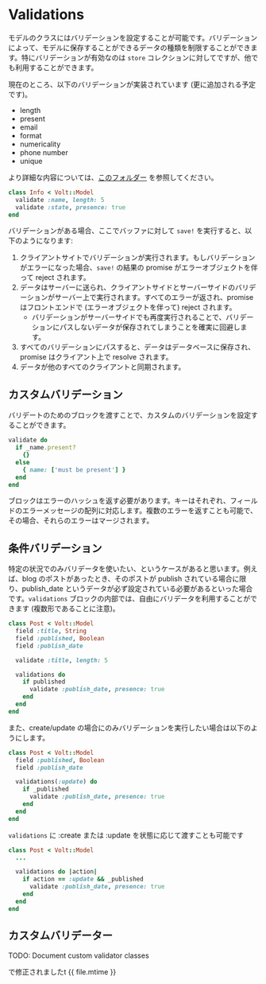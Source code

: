 # Validations

モデルのクラスにはバリデーションを設定することが可能です。バリデーションによって、モデルに保存することができるデータの種類を制限することができます。特にバリデーションが有効なのは ```store``` コレクションに対してですが、他でも利用することができます。

現在のところ、以下のバリデーションが実装されています (更に追加される予定です)。

- length
- present
- email
- format
- numericality
- phone number
- unique

より詳細な内容については、[このフォルダー](https://github.com/voltrb/volt/tree/master/lib/volt/models/validators) を参照してください。

```ruby
class Info < Volt::Model
  validate :name, length: 5
  validate :state, presence: true
end
```

バリデーションがある場合、ここでバッファに対して ```save!``` を実行すると、以下のようになります:

1. クライアントサイトでバリデーションが実行されます。もしバリデーションがエラーになった場合、```save!``` の結果の promise がエラーオブジェクトを伴って reject されます。
2. データはサーバーに送られ、クライアントサイドとサーバーサイドのバリデーションがサーバー上で実行されます。すべてのエラーが返され、promise はフロントエンドで (エラーオブジェクトを伴って) reject されます。
    - バリデーションがサーバーサイドでも再度実行されることで、バリデーションにパスしないデータが保存されてしまうことを確実に回避します。
3. すべてのバリデーションにパスすると、データはデータベースに保存され、promise はクライアント上で resolve されます。
4. データが他のすべてのクライアントと同期されます。

## カスタムバリデーション

バリデートのためのブロックを渡すことで、カスタムのバリデーションを設定することができます。

```ruby
validate do
  if _name.present?
    {}
  else
    { name: ['must be present'] }
  end
end
```

ブロックはエラーのハッシュを返す必要があります。キーはそれぞれ、フィールドのエラーメッセージの配列に対応します。複数のエラーを返すことも可能で、その場合、それらのエラーはマージされます。

## 条件バリデーション

特定の状況でのみバリデータを使いたい、というケースがあると思います。例えば、blog のポストがあったとき、そのポストが publish されている場合に限り、publish_date というデータが必ず設定されている必要があるといった場合です。```validations``` ブロックの内部では、自由にバリデータを利用することができます (複数形であることに注意)。

```ruby
class Post < Volt::Model
  field :title, String
  field :published, Boolean
  field :publish_date

  validate :title, length: 5

  validations do
    if published
      validate :publish_date, presence: true
    end
  end
end
```

また、create/update の場合にのみバリデーションを実行したい場合は以下のようにします。

```ruby
class Post < Volt::Model
  field :published, Boolean
  field :publish_date

  validations(:update) do
    if _published
      validate :publish_date, presence: true
    end
  end
end
```

```validations``` に :create または :update を状態に応じて渡すことも可能です

```ruby
class Post < Volt::Model
  ...

  validations do |action|
    if action == :update && _published
      validate :publish_date, presence: true
    end
  end
end
```

## カスタムバリデーター

TODO: Document custom validator classes

で修正されましたt {{ file.mtime }}
